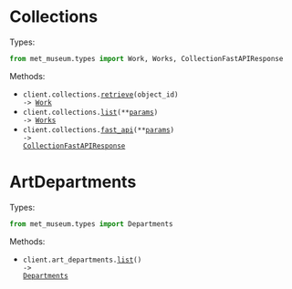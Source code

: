 # Collections

Types:

```python
from met_museum.types import Work, Works, CollectionFastAPIResponse
```

Methods:

- <code title="get /objects/{objectId}">client.collections.<a href="./src/met_museum/resources/collections.py">retrieve</a>(object_id) -> <a href="./src/met_museum/types/work.py">Work</a></code>
- <code title="get /objects">client.collections.<a href="./src/met_museum/resources/collections.py">list</a>(\*\*<a href="src/met_museum/types/collection_list_params.py">params</a>) -> <a href="./src/met_museum/types/works.py">Works</a></code>
- <code title="post /fastapi">client.collections.<a href="./src/met_museum/resources/collections.py">fast_api</a>(\*\*<a href="src/met_museum/types/collection_fast_api_params.py">params</a>) -> <a href="./src/met_museum/types/collection_fast_api_response.py">CollectionFastAPIResponse</a></code>

# ArtDepartments

Types:

```python
from met_museum.types import Departments
```

Methods:

- <code title="get /departments">client.art_departments.<a href="./src/met_museum/resources/art_departments.py">list</a>() -> <a href="./src/met_museum/types/departments.py">Departments</a></code>

